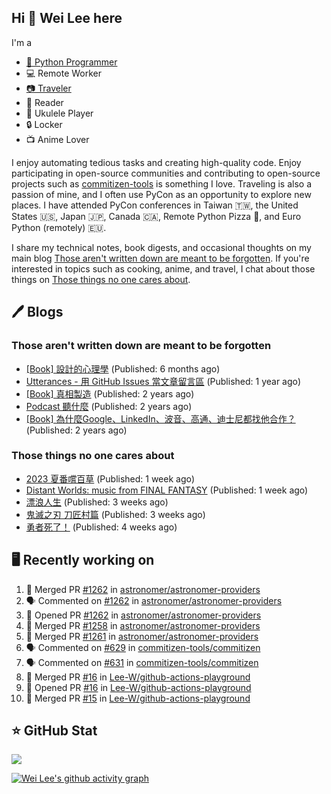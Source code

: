 ## Hi 👋 Wei Lee here

I'm a

* [🐍 Python Programmer](https://pycon-note.wei-lee.me/)
* 💻 Remote Worker
* [📷 Traveler](https://travlog.wei-lee.me/)
* 📖 Reader
* 🎵 Ukulele Player
* 🔒 Locker
* 📺 Anime Lover

I enjoy automating tedious tasks and creating high-quality code. Enjoy participating in open-source communities and contributing to open-source projects such as [commitizen-tools](https://github.com/commitizen-tools) is something I love. Traveling is also a passion of mine, and I often use PyCon as an opportunity to explore new places. I have attended PyCon conferences in Taiwan 🇹🇼, the United States 🇺🇸, Japan 🇯🇵, Canada 🇨🇦, Remote Python Pizza 🍕, and Euro Python (remotely) 🇪🇺.

I share my technical notes, book digests, and occasional thoughts on my main blog [Those aren't written down are meant to be forgotten](https://blog.wei-lee.me/). If you're interested in topics such as cooking, anime, and travel, I chat about those things on [Those things no one cares about](https://travlog.wei-lee.me/).

## 🖊️ Blogs

### Those aren't written down are meant to be forgotten

* [[Book] 設計的心理學](https://blog.wei-lee.me/posts/book/2023/01/the-design-of-everyday-things) (Published: 6 months ago)
* [Utterances - 用 GitHub Issues 當文章留言區](https://blog.wei-lee.me/posts/tech/2022/02/use-github-issues-as-comment-system) (Published: 1 year ago)
* [[Book] 真相製造](https://blog.wei-lee.me/posts/book/2022/02/reality-is-business) (Published: 2 years ago)
* [Podcast 聽什麼](https://blog.wei-lee.me/posts/gossiping/2021/12/podcast-i-listen-to) (Published: 2 years ago)
* [[Book] 為什麼Google、LinkedIn、波音、高通、迪士尼都找他合作？](https://blog.wei-lee.me/posts/book/2021/12/pitch-anyting) (Published: 2 years ago)

### Those things no one cares about

* [2023 夏番嚐百草](https://travlog.wei-lee.me/posts/review/2023/07/what-i-will-watch-in-2023-summer) (Published: 1 week ago)
* [Distant Worlds: music from FINAL FANTASY](https://travlog.wei-lee.me/posts/review/2023/07/distant-worlds-music-from-FINAL-FANTASY) (Published: 1 week ago)
* [漂浪人生](https://travlog.wei-lee.me/posts/review/2023/07/Flee) (Published: 3 weeks ago)
* [鬼滅之刃 刀匠村篇](https://travlog.wei-lee.me/posts/review/2023/07/demon-slayer-to-the-swordsmith-village) (Published: 3 weeks ago)
* [勇者死了！](https://travlog.wei-lee.me/posts/review/2023/07/the-legendary-hero-is-dead) (Published: 4 weeks ago)

## 🖥️ Recently working on

1. 🎉 Merged PR [#1262](https://github.com/astronomer/astronomer-providers/pull/1262) in [astronomer/astronomer-providers](https://github.com/astronomer/astronomer-providers)
2. 🗣 Commented on [#1262](https://github.com/astronomer/astronomer-providers/issues/1262) in [astronomer/astronomer-providers](https://github.com/astronomer/astronomer-providers)
3. 💪 Opened PR [#1262](https://github.com/astronomer/astronomer-providers/pull/1262) in [astronomer/astronomer-providers](https://github.com/astronomer/astronomer-providers)
4. 🎉 Merged PR [#1258](https://github.com/astronomer/astronomer-providers/pull/1258) in [astronomer/astronomer-providers](https://github.com/astronomer/astronomer-providers)
5. 🎉 Merged PR [#1261](https://github.com/astronomer/astronomer-providers/pull/1261) in [astronomer/astronomer-providers](https://github.com/astronomer/astronomer-providers)
6. 🗣 Commented on [#629](https://github.com/commitizen-tools/commitizen/issues/629) in [commitizen-tools/commitizen](https://github.com/commitizen-tools/commitizen)
7. 🗣 Commented on [#631](https://github.com/commitizen-tools/commitizen/issues/631) in [commitizen-tools/commitizen](https://github.com/commitizen-tools/commitizen)
8. 🎉 Merged PR [#16](https://github.com/Lee-W/github-actions-playground/pull/16) in [Lee-W/github-actions-playground](https://github.com/Lee-W/github-actions-playground)
9. 💪 Opened PR [#16](https://github.com/Lee-W/github-actions-playground/pull/16) in [Lee-W/github-actions-playground](https://github.com/Lee-W/github-actions-playground)
10. 🎉 Merged PR [#15](https://github.com/Lee-W/github-actions-playground/pull/15) in [Lee-W/github-actions-playground](https://github.com/Lee-W/github-actions-playground)


## ⭐ GitHub Stat
[![](https://github-readme-stats.vercel.app/api?username=Lee-W&show_icons=true&hide_title=true&cache_seconds=86400)](https://github.com/anuraghazra/github-readme-stats)

[![Wei Lee's github activity graph](https://github-readme-activity-graph.vercel.app/graph?username=Lee-W&theme=dracula)](https://github.com/ashutosh00710/github-readme-activity-graph)
